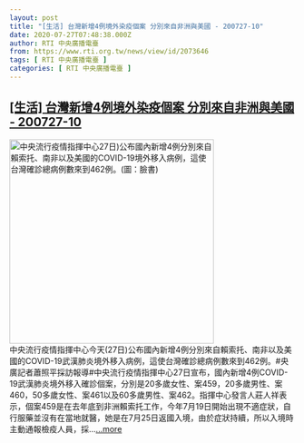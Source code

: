 ```yaml
---
layout: post
title: "[生活] 台灣新增4例境外染疫個案 分別來自非洲與美國 - 200727-10"
date: 2020-07-27T07:48:38.000Z
author: RTI 中央廣播電臺
from: https://www.rti.org.tw/news/view/id/2073646
tags: [ RTI 中央廣播電臺 ]
categories: [ RTI 中央廣播電臺 ]
---
```

<!--1595836118000-->
[[生活] 台灣新增4例境外染疫個案 分別來自非洲與美國 - 200727-10](https://www.rti.org.tw/news/view/id/2073646)
------

<div>
<img src="https://static.rti.org.tw/assets/thumbnails/2020/07/27/7dc963bd134b44680dc7c3ab5f3ab6e7.jpg" width="360" alt="中央流行疫情指揮中心27日)公布國內新增4例分別來自賴索托、南非以及美國的COVID-19境外移入病例，這使台灣確診總病例數來到462例。(圖：臉書)" title="中央流行疫情指揮中心27日)公布國內新增4例分別來自賴索托、南非以及美國的COVID-19境外移入病例，這使台灣確診總病例數來到462例。(圖：臉書)"><br>中央流行疫情指揮中心今天(27日)公布國內新增4例分別來自賴索托、南非以及美國的COVID-19武漢肺炎境外移入病例，這使台灣確診總病例數來到462例。#央廣記者蕭照平採訪報導#中央流行疫情指揮中心27日宣布，國內新增4例COVID-19武漢肺炎境外移入確診個案，分別是20多歲女性、案459，20多歲男性、案460，50多歲女性、案461以及60多歲男性、案462。指揮中心發言人莊人祥表示，個案459是在去年底到非洲賴索托工作，今年7月19日開始出現不適症狀，自行服藥並沒有在當地就醫，她是在7月25日返國入境，由於症狀持續，所以入境時主動通報檢疫人員，採...<a target="_blank" href="https://www.rti.org.tw/news/view/id/2073646">...more</a>
</div>
